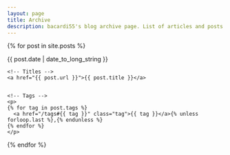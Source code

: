 ```yaml
---
layout: page
title: Archive
description: bacardi55's blog archive page. List of articles and posts.
---
```


{% for post in site.posts %}
  <div>
    <!-- Date -->
    <span class="archive-date">
      {{ post.date | date_to_long_string }}
    </span>


    <!-- Titles -->
    <a href="{{ post.url }}">{{ post.title }}</a>


    <!-- Tags -->
    <p>
    {% for tag in post.tags %}
      <a href="/tags#{{ tag }}" class="tag">{{ tag }}</a>{% unless forloop.last %},{% endunless %}
    {% endfor %}
    </p>
  </div>
  <!-- <div style="clear: both;"></div> -->
{% endfor %}
